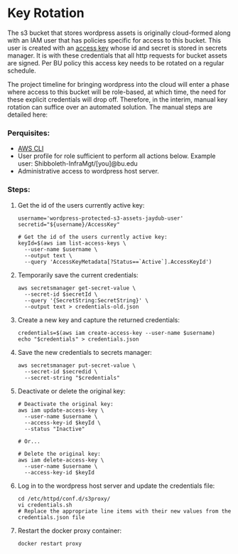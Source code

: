 # Key Rotation

The s3 bucket that stores wordpress assets is originally cloud-formed along with an IAM user that has policies specific for access to this bucket. 
This user is created with an [access key](https://docs.aws.amazon.com/IAM/latest/UserGuide/id_credentials_access-keys.html) whose id and secret is stored in secrets manager. It is with these credentials that all http requests for bucket assets are signed. Per BU policy this access key needs to be rotated on a regular schedule.

The project timeline for bringing wordpress into the cloud will enter a phase where access to this bucket will be role-based, at which time, the need for these explicit credentials will drop off. Therefore, in the interim, manual key rotation can suffice over an automated solution. The manual steps are detailed here: 

### Perquisites:

- [AWS CLI](https://docs.aws.amazon.com/cli/latest/userguide/cli-chap-welcome.html)
- User profile for role sufficient to perform all actions below.
  Example user: Shibboleth-InfraMgt/[you]@bu.edu
- Administrative access to wordpress host server.

### Steps:

1. Get the id of the users currently active key:

   ```
   username='wordpress-protected-s3-assets-jaydub-user'
   secretid="${username}/AccessKey"
   
   # Get the id of the users currently active key:
   keyId=$(aws iam list-access-keys \
     --user-name $username \
     --output text \
     --query 'AccessKeyMetadata[?Status==`Active`].AccessKeyId')
   ```

2. Temporarily save the current credentials:

   ```
   aws secretsmanager get-secret-value \
     --secret-id $secretId \
     --query '{SecretString:SecretString}' \
     --output text > credentials-old.json
   ```

3. Create a new key and capture the returned credentials:

   ```
   credentials=$(aws iam create-access-key --user-name $username)
   echo "$credentials" > credentials.json
   ```

4. Save the new credentials to secrets manager:

   ```
   aws secretsmanager put-secret-value \
     --secret-id $secredid \
     --secret-string "$credentials"
   ```

5. Deactivate or delete the original key:

   ```
   # Deactivate the original key:
   aws iam update-access-key \
     --user-name $username \
     --access-key-id $keyId \
     --status "Inactive"
      
   # Or...
   
   # Delete the original key:
   aws iam delete-access-key \
     --user-name $username \
     --access-key-id $keyId
   ```

6. Log in to the wordpress host server and update the credentials file:

   ```
   cd /etc/httpd/conf.d/s3proxy/
   vi credentials.sh
   # Replace the appropriate line items with their new values from the credentials.json file
   ```

7. Restart the docker proxy container:

   ```
   docker restart proxy
   ```

   


